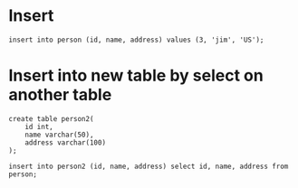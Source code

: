 # Insert
```
insert into person (id, name, address) values (3, 'jim', 'US');
```

# Insert into new table by select on another table
```
create table person2(
	id int,
	name varchar(50),
	address varchar(100)
);

insert into person2 (id, name, address) select id, name, address from person;
```